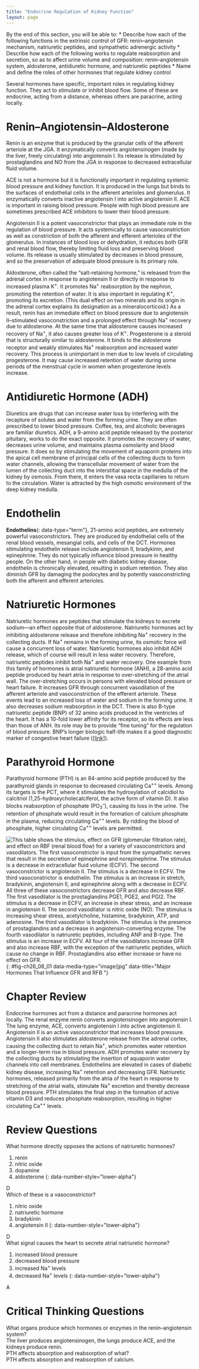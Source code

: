 ```yaml
---
title: "Endocrine Regulation of Kidney Function"
layout: page
---
```



<div data-type="abstract" markdown="1">
By the end of this section, you will be able to:
* Describe how each of the following functions in the extrinsic control of GFR: renin–angiotensin mechanism, natriuretic peptides, and sympathetic adrenergic activity
* Describe how each of the following works to regulate reabsorption and secretion, so as to affect urine volume and composition: renin–angiotensin system, aldosterone, antidiuretic hormone, and natriuretic peptides
* Name and define the roles of other hormones that regulate kidney control

</div>

Several hormones have specific, important roles in regulating kidney function. They act to stimulate or inhibit blood flow. Some of these are endocrine, acting from a distance, whereas others are paracrine, acting locally.

# Renin–Angiotensin–Aldosterone

Renin is an enzyme that is produced by the granular cells of the afferent arteriole at the JGA. It enzymatically converts angiotensinogen (made by the liver, freely circulating) into angiotensin I. Its release is stimulated by prostaglandins and NO from the JGA in response to decreased extracellular fluid volume.

ACE is not a hormone but it is functionally important in regulating systemic blood pressure and kidney function. It is produced in the lungs but binds to the surfaces of endothelial cells in the afferent arterioles and glomerulus. It enzymatically converts inactive angiotensin I into active angiotensin II. ACE is important in raising blood pressure. People with high blood pressure are sometimes prescribed ACE inhibitors to lower their blood pressure.

Angiotensin II is a potent vasoconstrictor that plays an immediate role in the regulation of blood pressure. It acts systemically to cause vasoconstriction as well as constriction of both the afferent and efferent arterioles of the glomerulus. In instances of blood loss or dehydration, it reduces both GFR and renal blood flow, thereby limiting fluid loss and preserving blood volume. Its release is usually stimulated by decreases in blood pressure, and so the preservation of adequate blood pressure is its primary role.

Aldosterone, often called the “salt-retaining hormone,” is released from the adrenal cortex in response to angiotensin II or directly in response to increased plasma K<sup>+</sup>. It promotes Na<sup>+</sup> reabsorption by the nephron, promoting the retention of water. It is also important in regulating K<sup>+</sup>,<sup> </sup>promoting its excretion. (This dual effect on two minerals and its origin in the adrenal cortex explains its designation as a mineralocorticoid.) As a result, renin has an immediate effect on blood pressure due to angiotensin II–stimulated vasoconstriction and a prolonged effect through Na<sup>+</sup> recovery due to aldosterone. At the same time that aldosterone causes increased recovery of Na<sup>+</sup>, it also causes greater loss of K<sup>+</sup>. Progesterone is a steroid that is structurally similar to aldosterone. It binds to the aldosterone receptor and weakly stimulates Na<sup>+</sup> reabsorption and increased water recovery. This process is unimportant in men due to low levels of circulating progesterone. It may cause increased retention of water during some periods of the menstrual cycle in women when progesterone levels increase.

# Antidiuretic Hormone (ADH)

Diuretics are drugs that can increase water loss by interfering with the recapture of solutes and water from the forming urine. They are often prescribed to lower blood pressure. Coffee, tea, and alcoholic beverages are familiar diuretics. ADH, a 9-amino acid peptide released by the posterior pituitary, works to do the exact opposite. It promotes the recovery of water, decreases urine volume, and maintains plasma osmolarity and blood pressure. It does so by stimulating the movement of aquaporin proteins into the apical cell membrane of principal cells of the collecting ducts to form water channels, allowing the transcellular movement of water from the lumen of the collecting duct into the interstitial space in the medulla of the kidney by osmosis. From there, it enters the vasa recta capillaries to return to the circulation. Water is attracted by the high osmotic environment of the deep kidney medulla.

# Endothelin

**Endothelins**{: data-type="term"}, 21-amino acid peptides, are extremely powerful vasoconstrictors. They are produced by endothelial cells of the renal blood vessels, mesangial cells, and cells of the DCT. Hormones stimulating endothelin release include angiotensin II, bradykinin, and epinephrine. They do not typically influence blood pressure in healthy people. On the other hand, in people with diabetic kidney disease, endothelin is chronically elevated, resulting in sodium retention. They also diminish GFR by damaging the podocytes and by potently vasoconstricting both the afferent and efferent arterioles.

# Natriuretic Hormones

Natriuretic hormones are peptides that stimulate the kidneys to excrete sodium—an effect opposite that of aldosterone. Natriuretic hormones act by inhibiting aldosterone release and therefore inhibiting Na<sup>+</sup> recovery in the collecting ducts. If Na<sup>+</sup> remains in the forming urine, its osmotic force will cause a concurrent loss of water. Natriuretic hormones also inhibit ADH release, which of course will result in less water recovery. Therefore, natriuretic peptides inhibit both Na<sup>+</sup> and water recovery. One example from this family of hormones is atrial natriuretic hormone (ANH), a 28-amino acid peptide produced by heart atria in response to over-stretching of the atrial wall. The over-stretching occurs in persons with elevated blood pressure or heart failure. It increases GFR through concurrent vasodilation of the afferent arteriole and vasoconstriction of the efferent arteriole. These events lead to an increased loss of water and sodium in the forming urine. It also decreases sodium reabsorption in the DCT. There is also B-type natriuretic peptide (BNP) of 32 amino acids produced in the ventricles of the heart. It has a 10-fold lower affinity for its receptor, so its effects are less than those of ANH. Its role may be to provide “fine tuning” for the regulation of blood pressure. BNP’s longer biologic half-life makes it a good diagnostic marker of congestive heart failure ([\[link\]](#fig-ch26_08_01)).

# Parathyroid Hormone

Parathyroid hormone (PTH) is an 84-amino acid peptide produced by the parathyroid glands in response to decreased circulating Ca<sup>++</sup> levels. Among its targets is the PCT, where it stimulates the hydroxylation of calcidiol to calcitriol (1,25-hydroxycholecalciferol, the active form of vitamin D). It also blocks reabsorption of phosphate (PO<sub>3</sub><sup>–</sup>), causing its loss in the urine. The retention of phosphate would result in the formation of calcium phosphate in the plasma, reducing circulating Ca<sup>++</sup> levels. By ridding the blood of phosphate, higher circulating Ca<sup>++</sup> levels are permitted.

 ![This table shows the stimulus, effect on GFR (glomerular filtration rate), and effect on RBF (renal blood flow) for a variety of vasoconstrictors and vasodilators. The first vasoconstrictor is input from the sympathetic nerves that result in the secretion of epinephrine and norepinephrine. The stimulus is a decrease in extracellular fluid volume (ECFV). The second vasoconstrictor is angiotensin II. The stimulus is a decrease in ECFV. The third vasoconstrictor is endothelin. The stimulus is an increase in stretch, bradykinin, angiotensin II, and epinephrine along with a decrease in ECFV. All three of these vasoconstrictors decrease GFR and also decrease RBF. The first vasodilator is the prostaglandins PGE1, PGE2, and PGI2. The stimulus is a decrease in ECFV, an increase in shear stress, and  an increase in angiotensin II. The second vasodilator is nitric oxide (NO). The stimulus is increasing shear stress, acetylcholine, histamine, bradykinin, ATP, and adenosine. The third vasodilator is bradykinin. The stimulus is the presence of prostaglandins and a decrease in angiotensin-converting enzyme. The fourth vasodilator is natriuretic peptides, including ANP and B-type. The stimulus is an increase in ECFV. All four of the vasodilators increase GFR and also increase RBF, with the exception of the natriuretic peptides, which cause no change in RBF. Prostaglandins also either increase or have no effect on GFR. ](../resources/2629_Major_Hormones_that_Influence_GFR_and_Renal_Blood_Flow.jpg){: #fig-ch26_08_01 data-media-type="image/jpg" data-title="Major Hormones That Influence GFR and RFB "}

# Chapter Review

Endocrine hormones act from a distance and paracrine hormones act locally. The renal enzyme renin converts angiotensinogen into angiotensin I. The lung enzyme, ACE, converts angiotensin I into active angiotensin II. Angiotensin II is an active vasoconstrictor that increases blood pressure. Angiotensin II also stimulates aldosterone release from the adrenal cortex, causing the collecting duct to retain Na<sup>+</sup>, which promotes water retention and a longer-term rise in blood pressure. ADH promotes water recovery by the collecting ducts by stimulating the insertion of aquaporin water channels into cell membranes. Endothelins are elevated in cases of diabetic kidney disease, increasing Na<sup>+</sup> retention and decreasing GFR. Natriuretic hormones, released primarily from the atria of the heart in response to stretching of the atrial walls, stimulate Na<sup>+</sup> excretion and thereby decrease blood pressure. PTH stimulates the final step in the formation of active vitamin D3 and reduces phosphate reabsorption, resulting in higher circulating Ca<sup>++</sup> levels.

# Review Questions

<div data-type="exercise">
<div data-type="problem" markdown="1">
What hormone directly opposes the actions of natriuretic hormones?

1.  renin
2.  nitric oxide
3.  dopamine
4.  aldosterone
{: data-number-style="lower-alpha"}

</div>
<div data-type="solution" markdown="1">
D

</div>
</div>

<div data-type="exercise">
<div data-type="problem" markdown="1">
Which of these is a vasoconstrictor?

1.  nitric oxide
2.  natriuretic hormone
3.  bradykinin
4.  angiotensin II
{: data-number-style="lower-alpha"}

</div>
<div data-type="solution" markdown="1">
D

</div>
</div>

<div data-type="exercise">
<div data-type="problem" markdown="1">
What signal causes the heart to secrete atrial natriuretic hormone?

1.  increased blood pressure
2.  decreased blood pressure
3.  increased Na<sup>+</sup> levels
4.  decreased Na<sup>+</sup> levels
{: data-number-style="lower-alpha"}

</div>
<div data-type="solution" markdown="1">
A

</div>
</div>

# Critical Thinking Questions

<div data-type="exercise">
<div data-type="problem" markdown="1">
What organs produce which hormones or enzymes in the renin–angiotensin system?

</div>
<div data-type="solution" markdown="1">
The liver produces angiotensinogen, the lungs produce ACE, and the kidneys produce renin.

</div>
</div>

<div data-type="exercise">
<div data-type="problem" markdown="1">
PTH affects absorption and reabsorption of what?

</div>
<div data-type="solution" markdown="1">
PTH affects absorption and reabsorption of calcium.

</div>
</div>

